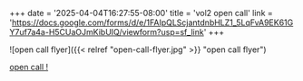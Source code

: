 +++
date = '2025-04-04T16:27:55-08:00'
title = 'vol2 open call'
link = 'https://docs.google.com/forms/d/e/1FAIpQLScjantdnbHLZ1_5LqFvA9EK61GY7uf7a4a-H5CUaOJmKibUIQ/viewform?usp=sf_link'
+++


![open call flyer]({{< relref "open-call-flyer.jpg" >}} "open call flyer")

[open call !](https://docs.google.com/forms/d/e/1FAIpQLScjantdnbHLZ1_5LqFvA9EK61GY7uf7a4a-H5CUaOJmKibUIQ/viewform?usp=sf_link "open call for em magazine volume 2")
